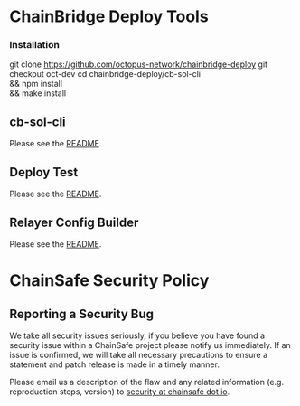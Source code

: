 # ChainBridge Deploy Tools

### Installation

git clone https://github.com/octopus-network/chainbridge-deploy
git checkout oct-dev
cd chainbridge-deploy/cb-sol-cli \
&& npm install \
&& make install

## cb-sol-cli

Please see the [README](/cb-sol-cli/README.md).

## Deploy Test

Please see the [README](/deploy-test/README.md).

## Relayer Config Builder

Please see the [README](/cfgBuilder/README.md).


# ChainSafe Security Policy

## Reporting a Security Bug

We take all security issues seriously, if you believe you have found a security issue within a ChainSafe
project please notify us immediately. If an issue is confirmed, we will take all necessary precautions 
to ensure a statement and patch release is made in a timely manner.

Please email us a description of the flaw and any related information (e.g. reproduction steps, version) to
[security at chainsafe dot io](mailto:security@chainsafe.io).
